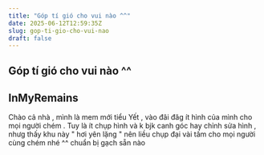 ```yaml
---
title: "Góp tí gió cho vui nào ^^"
date: 2025-06-12T12:59:35Z
slug: gop-ti-gio-cho-vui-nao
draft: false
---
```


## Góp tí gió cho vui nào ^^

## InMyRemains

Chào cả nhà , mình là mem mới tiểu Yết , vào đâi đăg ít hình của mình cho mọi người chém . Tuy là ít chụp hình và k bjk canh góc hay chỉnh sửa hình , nhưg thấy khu này " hơi yên lặng " nên liều chụp đại vài tấm cho mọi người cùng chém nhé ^^ chuẩn bị gạch sẵn nào